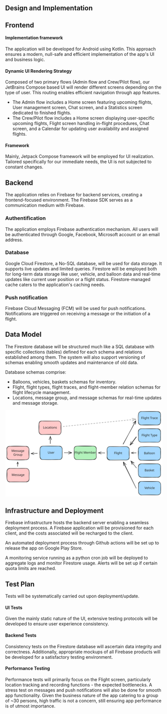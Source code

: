 ## Design and Implementation

## Frontend

#### Implementation framework

The application will be developed for Android using Kotlin. This approach ensures a modern, null-safe and efficient implementation of the app's UI and business logic.

#### Dynamic UI Rendering Strategy

Composed of two primary flows (Admin flow and Crew/Pilot flow), our JetBrains Compose based UI will render different screens depending on the type of user. This routing enables efficient navigation through app features.

- The Admin flow includes a Home screen featuring upcoming flights, User management screen, Chat screen, and a Statistics screen dedicated to finished flights.
- The Crew/Pilot flow includes a Home screen displaying user-specific upcoming flights, Flight screen handling in-flight procedures, Chat screen, and a Calendar for updating user availability and assigned flights.

#### Framework

Mainly, Jetpack Compose framework will be employed for UI realization. Tailored specifically for our immediate needs, the UI is not subjected to constant changes.

## Backend

The application relies on Firebase for backend services, creating a frontend-focused environment. The Firebase SDK serves as a communication medium with Firebase.

### Authentification

The application employs Firebase authentication mechanism. All users will be authenticated through Google, Facebook, Microsoft account or an email address.

### Database

Google Cloud Firestore, a No-SQL database, will be used for data storage. It supports live updates and limited queries. Firestore will be employed both for long-term data storage like user, vehicle, and balloon data and real-time updates like current user position or a flight status. Firestore-managed cache caters to the application's caching needs.

### Push notification

Firebase Cloud Messaging (FCM) will be used for push notifications. Notifications are triggered on receiving a message or the initiation of a flight.

## Data Model

The Firestore database will be structured much like a SQL database with specific collections (tables) defined for each schema and relations established among them. The system will also support versioning of schemas enabling smooth updates and maintenance of old data.

Database schemas comprise:
- Balloons, vehicles, baskets schemas for inventory.
- Flight, flight types, flight traces, and flight-member relation schemas for flight lifecycle management.
- Locations, message group, and message schemas for real-time updates and message storage.

![](./assets/data-model.svg)

## Infrastructure and Deployment

Firebase infrastructure hosts the backend server enabling a seamless deployment process. A Firebase application will be provisioned for each client, and the costs associated will be recharged to the client.

An automated deployment process through Github actions will be set up to release the app on Google Play Store.

A monitoring service running as a python cron job will be deployed to aggregate logs and monitor Firestore usage. Alerts will be set up if certain quota limits are reached.

## Test Plan

Tests will be systematically carried out upon deployment/update.

#### UI Tests

Given the mainly static nature of the UI, extensive testing protocols will be developed to ensure user experience consistency.

#### Backend Tests
Consistency tests on the Firestore database will ascertain data integrity and correctness. Additionally, appropriate mockups of all Firebase products will be developed for a satisfactory testing environment.

#### Performance Testing

Performance tests will primarily focus on the Flight screen, particularly location tracking and recording functions - the expected bottlenecks. A stress test on messages and push notifications will also be done for smooth app functionality. Given the business nature of the app catering to a group of ~30 persons, high traffic is not a concern, still ensuring app performance is of utmost importance.